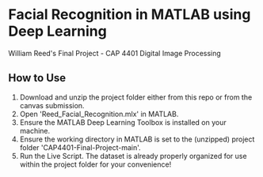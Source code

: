 # Facial Recognition in MATLAB using Deep Learning
William Reed's Final Project - CAP 4401 Digital Image Processing

## How to Use
1. Download and unzip the project folder either from this repo or from the canvas submission.
2. Open 'Reed_Facial_Recognition.mlx' in MATLAB.
3. Ensure the MATLAB Deep Learning Toolbox is installed on your machine.
4. Ensure the working directory in MATLAB is set to the (unzipped) project folder 'CAP4401-Final-Project-main'.
5. Run the Live Script. The dataset is already properly organized for use within the project folder for your convenience!
